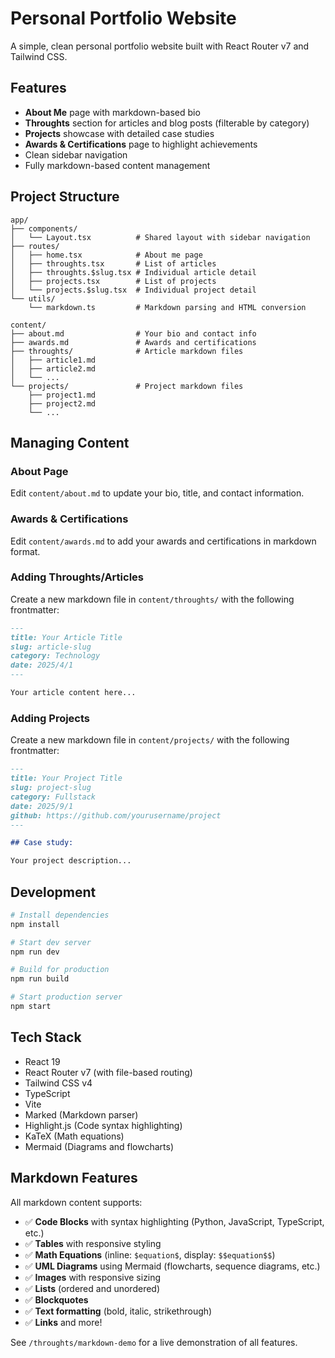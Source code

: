 # Personal Portfolio Website

A simple, clean personal portfolio website built with React Router v7 and Tailwind CSS.

## Features

- **About Me** page with markdown-based bio
- **Throughts** section for articles and blog posts (filterable by category)
- **Projects** showcase with detailed case studies
- **Awards & Certifications** page to highlight achievements
- Clean sidebar navigation
- Fully markdown-based content management

## Project Structure

```
app/
├── components/
│   └── Layout.tsx          # Shared layout with sidebar navigation
├── routes/
│   ├── home.tsx            # About me page
│   ├── throughts.tsx       # List of articles
│   ├── throughts.$slug.tsx # Individual article detail
│   ├── projects.tsx        # List of projects
│   └── projects.$slug.tsx  # Individual project detail
└── utils/
    └── markdown.ts         # Markdown parsing and HTML conversion

content/
├── about.md                # Your bio and contact info
├── awards.md               # Awards and certifications
├── throughts/              # Article markdown files
│   ├── article1.md
│   ├── article2.md
│   └── ...
└── projects/               # Project markdown files
    ├── project1.md
    ├── project2.md
    └── ...
```

## Managing Content

### About Page
Edit `content/about.md` to update your bio, title, and contact information.

### Awards & Certifications
Edit `content/awards.md` to add your awards and certifications in markdown format.

### Adding Throughts/Articles
Create a new markdown file in `content/throughts/` with the following frontmatter:

```markdown
---
title: Your Article Title
slug: article-slug
category: Technology
date: 2025/4/1
---

Your article content here...
```

### Adding Projects
Create a new markdown file in `content/projects/` with the following frontmatter:

```markdown
---
title: Your Project Title
slug: project-slug
category: Fullstack
date: 2025/9/1
github: https://github.com/yourusername/project
---

## Case study:

Your project description...
```

## Development

```bash
# Install dependencies
npm install

# Start dev server
npm run dev

# Build for production
npm run build

# Start production server
npm start
```

## Tech Stack

- React 19
- React Router v7 (with file-based routing)
- Tailwind CSS v4
- TypeScript
- Vite
- Marked (Markdown parser)
- Highlight.js (Code syntax highlighting)
- KaTeX (Math equations)
- Mermaid (Diagrams and flowcharts)

## Markdown Features

All markdown content supports:
- ✅ **Code Blocks** with syntax highlighting (Python, JavaScript, TypeScript, etc.)
- ✅ **Tables** with responsive styling
- ✅ **Math Equations** (inline: `$equation$`, display: `$$equation$$`)
- ✅ **UML Diagrams** using Mermaid (flowcharts, sequence diagrams, etc.)
- ✅ **Images** with responsive sizing
- ✅ **Lists** (ordered and unordered)
- ✅ **Blockquotes**
- ✅ **Text formatting** (bold, italic, strikethrough)
- ✅ **Links** and more!

See `/throughts/markdown-demo` for a live demonstration of all features.
